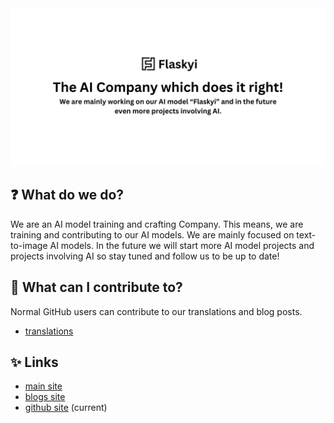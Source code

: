 <img src="https://github.com/flaskyi/.github/blob/main/assets/banner.png" />

## ❓ What do we do?
We are an AI model training and crafting Company. This means, we are training and contributing to our AI models. We are mainly focused on text-to-image AI models. In the future we will start more AI model projects and projects involving AI so stay tuned and follow us to be up to date!

## 🚀 What can I contribute to?
Normal GitHub users can contribute to our translations and blog posts.
* [translations](https://github.com/flaskyi/translations)

## ✨ Links
* [main site](https://www.flaskyi.com/)
* [blogs site](https://www.flaskyi.com/blog)
* [github site](https://github.com/flaskyi) (current)

